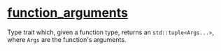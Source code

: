 # [function_arguments](function_arguments.hpp)

Type trait which, given a function type, returns an `std::tuple<Args...>`, where `Args` are the function's arguments.